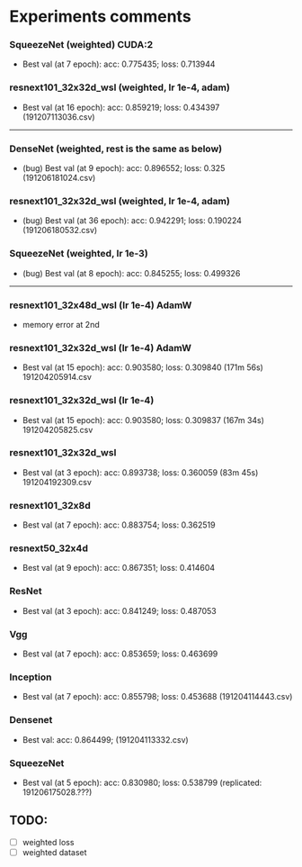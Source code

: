 # Experiments comments


### SqueezeNet (weighted) CUDA:2
- Best val (at 7 epoch): acc: 0.775435; loss: 0.713944

### resnext101_32x32d_wsl (weighted, lr 1e-4, adam)
- Best val (at 16 epoch): acc: 0.859219; loss: 0.434397 (191207113036.csv)

----------------------------------------------------------------------------------

### DenseNet (weighted, rest is the same as below)
- (bug) Best val (at 9 epoch): acc: 0.896552; loss: 0.325 (191206181024.csv)

### resnext101_32x32d_wsl (weighted, lr 1e-4, adam)
- (bug) Best val (at 36 epoch): acc: 0.942291; loss: 0.190224 (191206180532.csv)

### SqueezeNet (weighted, lr 1e-3)
- (bug) Best val (at 8 epoch): acc: 0.845255; loss: 0.499326

----------------------------------------------------------------------------------

### resnext101_32x48d_wsl (lr 1e-4) AdamW
- memory error at 2nd

### resnext101_32x32d_wsl (lr 1e-4) AdamW
- Best val (at 15 epoch): acc: 0.903580; loss: 0.309840 (171m 56s) 191204205914.csv

### resnext101_32x32d_wsl (lr 1e-4)
- Best val (at 15 epoch): acc: 0.903580; loss: 0.309837 (167m 34s) 191204205825.csv

### resnext101_32x32d_wsl
- Best val (at 3 epoch): acc: 0.893738; loss: 0.360059 (83m 45s) 191204192309.csv

### resnext101_32x8d
- Best val (at 7 epoch): acc: 0.883754; loss: 0.362519

### resnext50_32x4d
- Best val (at 9 epoch): acc: 0.867351; loss: 0.414604

### ResNet
- Best val (at 3 epoch): acc: 0.841249; loss: 0.487053

### Vgg
- Best val (at 7 epoch): acc: 0.853659; loss: 0.463699

### Inception
- Best val (at 7 epoch): acc: 0.855798; loss: 0.453688 (191204114443.csv)

### Densenet 
- Best val: acc: 0.864499; (191204113332.csv)

### SqueezeNet
- Best val (at 5 epoch): acc: 0.830980; loss: 0.538799 (replicated: 191206175028.???)


## TODO:
- [ ] weighted loss
- [ ] weighted dataset
